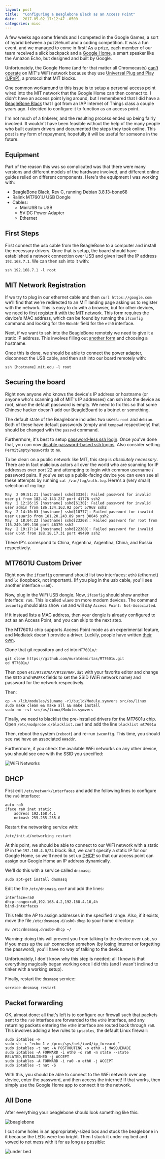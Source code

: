 ```yaml
---
layout: post
title:  "Configuring a Beaglebone Black as an Access Point"
date:   2017-05-02 17:12:47 -0500
categories: misc
---
```


A few weeks ago some friends and I competed in the Google Games, a sort of hybrid between a puzzlehunt and a coding competition. It was a fun event, and we managed to come in first! As a prize, each member of our team received a slick backpack and a [Google Home](https://madeby.google.com/home/), a smart speaker like the Amazon Echo, but designed and built by Google.

Unfortunately, the Google Home (and for that matter all Chromecasts) [can't operate](http://kb.mit.edu/confluence/pages/viewpage.action?pageId=152573801) on MIT's WiFi network because they use [Universal Plug and Play (UPnP)](https://en.wikipedia.org/wiki/Universal_Plug_and_Play), a protocol that MIT blocks.

One common workaround to this issue is to setup a personal access point wired into the MIT network that the Google Home can then connect to. I didn't have an access point lying around, but I remembered that I did have a [BeagleBone Black](https://beagleboard.org/black) that I got from an IAP Internet of Things class a couple years ago. I decided to configure it to function as an access point.

I'm not much of a tinkerer, and the resulting process ended up being fairly involved. It wouldn't have been feasible without the help of the many people who built custom drivers and documented the steps they took online. This post is my form of repayment; hopefully it will be useful for someone in the future.

<!--more-->

## Equipment

Part of the reason this was so complicated was that there were many versions and different models of the hardware involved, and different online guides relied on different components. Here's the equipment I was working with:

* BeagleBone Black, Rev C, running Debian 3.8.13-bone68
* Ralink MT7601U USB Dongle
* Cables:
  * MiniUSB to USB
  * 5V DC Power Adapter
  * Ethernet

## First Steps

First connect the usb cable from the BeagleBone to a computer and install the necessary drivers. Once that is setup, the board should have established a network connection over USB and given itself the IP address `192.168.7.1`. We can then ssh into it with:

```
ssh 192.168.7.1 -l root
```

## MIT Network Registration

If we try to plug in our ethernet cable and then `curl https://google.com` we'll find that we're redirected to an MIT landing page asking us to register with the network. This is easy to do with a browser, but for other devices, we need to first [register it with the MIT network](https://rcc.mit.edu/registration). This form requires the device's MAC address, which can be found by running the `ifconfig` command and looking for the `HWaddr` field for the `eth0` interface.

Next, if we want to ssh into the BeagleBone remotely we need to give it a static IP address. This involves filling out [another form](http://rcc.mit.edu/ip-request) and choosing a hostname.

Once this is done, we should be able to connect the power adapter, disconnect the USB cable, and then ssh into our board remotely with:

```
ssh [hostname].mit.edu -l root
```

## Securing the board

Right now anyone who knows the device's IP address or hostname (or anyone who's scanning all of MIT's IP addresses) can ssh into the device as root, since the default password is empty. We need to fix this so that some Chinese hacker doesn't add our BeagleBoard to a botnet or something.

The default state of the Beaglebone includes two users: `root` and `debian`. Both of these have default passwords (empty and `temppwd` respectively) that should be changed with the `passwd` command.

Furthermore, it's best to setup [password-less ssh login](http://www.linuxproblem.org/art_9.html). Once you've done that, you can now [disable password-based ssh logins](http://support.hostgator.com/articles/specialized-help/technical/how-to-disable-password-authentication-for-ssh). Also consider setting `PermitEmptyPasswords` to `no`.

To be clear: on a public network like MIT, this step is *absolutely necessary*. There are in fact malicious actors all over the world who are scanning for IP addresses over port 22 and attempting to login with common username / password pairs. If you've set up a public-facing device you can even see all these attempts by running `cat /var/log/auth.log`. Here's a (very small) selection of my log:

```
May  2 09:51:21 [hostname] sshd[3336]: Failed password for invalid user pi from 182.42.143.237 port 41776 ssh2
May  2 12:26:15 [hostname] sshd[6130]: Failed password for invalid user admin from 186.134.163.92 port 57968 ssh2
May  2 14:10:03 [hostname] sshd[18777]: Failed password for invalid user usuario from 181.20.243.89 port 38646 ssh2
May  2 18:04:22 [hostname] sshd[23208]: Failed password for root from 116.249.169.136 port 46370 ssh2
May  2 19:17:14 [hostname] sshd[22388]: Failed password for invalid user ubnt from 188.18.17.31 port 49490 ssh2
```

These IP's correspond to China, Argentina, Argentina, China, and Russia respectively.

## MT7601U Custom Driver
Right now the `ifconfig` command should list two interfaces: `eth0` (ethernet) and `lo` (loopback, not important). (If you plug in the usb cable, you'll see another interface `usb0`).

Now, plug in the WiFi USB dongle. Now, `ifconfig` should show another interface: `ra0`. This is called `wlan0` on more modern devices. The command `iwconfig` should also show `ra0` and will say `Access Point: Not-Associated`.

If it instead lists a MAC address, then your dongle is already configured to act as an Access Point, and you can skip to the next step.

The MT7601U chip supports Access Point mode as an experimental feature, and Mediatek doesn't provide a driver. Luckily, people have written [their own](https://github.com/muratdemirtas/MT7601u).

Clone that git repository and `cd` into `MT7601u/`:

```
git clone https://github.com/muratdemirtas/MT7601u.git
cd MT7601u/
```

Then open `etc/RT2870AP/RT2870AP.dat` with your favorite editor and change the `SSID` and `WPAPSK` fields to set the SSID (WiFi network name) and password for the network respectively.

Then:

```
cp -v /lib/modules/$(uname -r)/build/Module.symvers src/os/linux
sudo make clean && make all && make install
sudo rm -rvf src/os/linux/Module.symvers
```

Finally, we need to blacklist the pre-installed drivers for the MT7601u chip. Open `/etc/modprobe.d/blacklist.conf` and add the line `blacklist mt7601u`

Then, reboot the system (`reboot`) and re-run `iwconfig`. This time, you should see `ra0` have an associated `HWaddr`.

Furthermore, if you check the available WiFi networks on any other device, you should see one with the SSID you specified:

![WiFi Networks](/assets/beaglebone/WiFi.png)

## DHCP

First edit `/etc/network/interfaces` and add the following lines to configure the `ra0` interface:

```
auto ra0
iface ra0 inet static
    address 192.168.4.1
    netmask 255.255.255.0
```

Restart the networking service with:

```
/etc/init.d/networking restart
```

At this point, we should be able to connect to our WiFi network with a static IP in the `192.168.4.0/24` block. But, we can't specify a static IP for our Google Home, so we'll need to set up [DHCP](https://en.wikipedia.org/wiki/Dynamic_Host_Configuration_Protocol) so that our access point can assign our Google Home an IP address dynamically.

We'll do this with a service called `dnsmasq`:

```
sudo apt-get install dnsmasq
```

Edit the file `/etc/dnsmasq.conf` and add the lines:

```
interface=ra0
dhcp-range=ra0,192.168.4.2,192.168.4.10,4h
bind-interfaces
```

This tells the AP to assign addresses in the specified range. Also, if it exists, move the file `/etc/dnsmasq.d/usb0-dhcp` to your home directory:

```
mv /etc/dnsmasq.d/usb0-dhcp ~/
```

Warning: doing this will prevent you from talking to the device over usb, so if you mess up the `ssh` connection somehow (by losing internet or forgetting the password), you'll have no way of talking to the device.

Unfortunately, I don't know why this step is needed; all I know is that everything magically began working once I did this (and I wasn't inclined to tinker with a working setup).

Finally, restart the `dnsmasq` service:

```
service dnsmasq restart
```

## Packet forwarding

OK, almost done: all that's left is to configure our firewall such that packets sent to the `ra0` interface are forwarded to the `eth0` interface, and any returning packets entering the `eth0` interface are routed back through `ra0`. This involves adding a few rules to `iptables`, the default Linux firewall:

```
sudo iptables -F
sudo sh -c "echo 1 > /proc/sys/net/ipv4/ip_forward "
sudo iptables -t nat -A POSTROUTING -o eth0 -j MASQUERADE
sudo iptables -A FORWARD -i eth0 -o ra0 -m state --state RELATED,ESTABLISHED -j ACCEPT
sudo iptables -A FORWARD -i ra0 -o eth0 -j ACCEPT
sudo iptables -t nat -S
```

With this, you should be able to connect to the WiFi network over any device, enter the password, and then access the internet! If that works, then simply use the Google Home app to connect it to the network.

## All Done

After everything your beaglebone should look something like this:

![beaglebone](/assets/beaglebone/cables_annotated.png)

I cut some holes in an appropriately-sized box and stuck the beaglebone in it because the LEDs were too bright. Then I stuck it under my bed and vowed to not mess with it for as long as possible:

![under bed](/assets/beaglebone/box.JPG)
